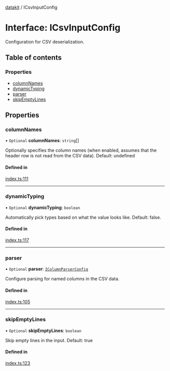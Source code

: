 [datakit](../README.md) / ICsvInputConfig

# Interface: ICsvInputConfig

Configuration for CSV deserialization.

## Table of contents

### Properties

- [columnNames](ICsvInputConfig.md#columnnames)
- [dynamicTyping](ICsvInputConfig.md#dynamictyping)
- [parser](ICsvInputConfig.md#parser)
- [skipEmptyLines](ICsvInputConfig.md#skipemptylines)

## Properties

### columnNames

• `Optional` **columnNames**: `string`[]

Optionally specifies the column names (when enabled, assumes that the header row is not read from the CSV data).
Default: undefined

#### Defined in

[index.ts:111](https://github.com/data-forge-notebook/datakit/blob/24af282/src/index.ts#L111)

___

### dynamicTyping

• `Optional` **dynamicTyping**: `boolean`

Automatically pick types based on what the value looks like.
Default: false.

#### Defined in

[index.ts:117](https://github.com/data-forge-notebook/datakit/blob/24af282/src/index.ts#L117)

___

### parser

• `Optional` **parser**: [`IColumnParserConfig`](IColumnParserConfig.md)

Configure parsing for named columns in the CSV data.

#### Defined in

[index.ts:105](https://github.com/data-forge-notebook/datakit/blob/24af282/src/index.ts#L105)

___

### skipEmptyLines

• `Optional` **skipEmptyLines**: `boolean`

Skip empty lines in the input.
Default: true

#### Defined in

[index.ts:123](https://github.com/data-forge-notebook/datakit/blob/24af282/src/index.ts#L123)
